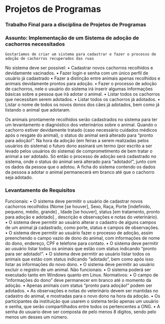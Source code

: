 # Projetos de Programas

### Trabalho Final para a disciplina de Projetos de Programas

### Assunto: Implementação de um Sistema de adoção de cachorros necessitados
	Gostaríamos de criar um sistema para cadastrar e fazer o processo de adoção de cachorros recuperados das ruas

No sistema deve ser possível:
    • Cadastrar novos cachorros recolhidos e devidamente vacinados.
    • Fazer login e senha com um único perfil de usuário já cadastrado
    • Fazer a distinção entre animais apenas recolhidos e animais devidamente prontos para adoção.
    • Fazer o processo de adoção de cachorros, nele o usuário do sistema irá inserir algumas informações básicas sobre a pessoa que irá adotar o animal.
    • Listar todos os cachorros que necessitam serem adotados.
    • Listar todos os cachorros já adotados.
    • Listar o nome de todos os novos donos dos cães já adotados, bem como já listando o animal que adotaram.

Os animais prontamente recolhidos serão cadastrados no sistema para ter um levantamento e diagnóstico dos veterinários sobre o animal. Quando o cachorro estiver devidamente tratado (caso necessário cuidados médicos após o resgate do animal), o status do animal será alterado para “pronto para adoção!”. Na hora da adoção (em feiras a serem realizadas pelos usuários do sistema) o futuro dono assinará um termo (por escrito a ser levado pelos usuários do sistema) de comprometimento de bem tratar o animal a ser adotado. Só então o processo de adoção será cadastrado no sistema, onde o status do animal será alterado para “adotado!”, junto com os dados da pessoa que o adotou.
	A ficha do sistema contendo os dados da pessoa a adotar o animal permanecerá em branco até que o cachorro seja adotado.

### Levantamento de Requisitos

Funcionais:
    • O sistema deve permitir o usuário de cadastrar novos cachorros recolhidos (Nome [se houver], Sexo, Raça, Porte [indefinido, pequeno, médio, grande] , Idade [se houver], status [em tratamento, pronto para adoção e adotado] , descrição e observações e notas do veterinário).
    • O sistema deve permitir ao usuário alterar o cadastro de alguns campos de um animal já cadastrado, como porte, status e campos de observações.
    • O sistema deve permitir ao usuário fazer o processo de adoção, assim preenchendo o campo vazio de dono do animal, com informações de nome do dono, endereço, CPF e telefone para contato.
    • O sistema deve permitir ao usuário listar todos os animais que estão com status indicando “pronto para ser adotado!”.
    • O sistema deve permitir ao usuário listar todos os animais que estão com status indicando “adotado”, bem como após isso listar as informações do novo dono.
    • O sistema deve permitir ao usuário excluir o registro de um animal.
Não funcionais:
    • O sistema poderá ser executado tanto em Windows quanto em Linux.
Normativos:
    • O campo de “informações do dono” deve permanecer em branco até o momento da adoção.
    • Apenas animais com status “pronto para adoção!” podem ser adotados.
    • As observações e notas do veterinário devem ser mantidas no cadastro do animal, e mostradas para o novo dono na hora da adoção.
    • Os participantes da instituição que usarem o sistema terão apenas um usuário e senha, que serão compartilhados entre todos os pertencentes a ONG.
    • A senha do usuario deve ser composta de pelo menos 8 dígitos, sendo pelo menos um desses um número.
